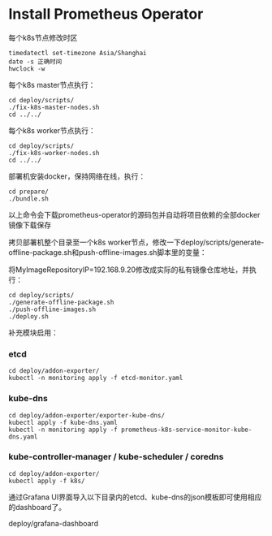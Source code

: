 # Install Prometheus Operator

每个k8s节点修改时区
```
timedatectl set-timezone Asia/Shanghai
date -s 正确时间
hwclock -w
```

每个k8s master节点执行：
```
cd deploy/scripts/
./fix-k8s-master-nodes.sh
cd ../../
```

每个k8s worker节点执行：
```
cd deploy/scripts/
./fix-k8s-worker-nodes.sh
cd ../../
```

部署机安装docker，保持网络在线，执行：
```
cd prepare/
./bundle.sh
```
以上命令会下载prometheus-operator的源码包并自动将项目依赖的全部docker镜像下载保存

拷贝部署机整个目录至一个k8s worker节点，修改一下deploy/scripts/generate-offline-package.sh和push-offline-images.sh脚本里的变量：

将MyImageRepositoryIP=192.168.9.20修改成实际的私有镜像仓库地址，并执行：
```
cd deploy/scripts/
./generate-offline-package.sh
./push-offline-images.sh
./deploy.sh
```

补充模块启用：
### etcd
```
cd deploy/addon-exporter/
kubectl -n monitoring apply -f etcd-monitor.yaml 
```

### kube-dns
```
cd deploy/addon-exporter/exporter-kube-dns/
kubectl apply -f kube-dns.yaml 
kubectl -n monitoring apply -f prometheus-k8s-service-monitor-kube-dns.yaml 
```

### kube-controller-manager / kube-scheduler / coredns
```
cd deploy/addon-exporter/
kubectl apply -f k8s/
```

通过Grafana UI界面导入以下目录内的etcd、kube-dns的json模板即可使用相应的dashboard了。

deploy/grafana-dashboard
